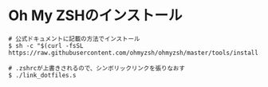 # Oh My ZSHのインストール

```shell
# 公式ドキュメントに記載の方法でインストール
$ sh -c "$(curl -fsSL https://raw.githubusercontent.com/ohmyzsh/ohmyzsh/master/tools/install.sh)"

# .zshrcが上書きされるので、シンボリックリンクを張りなおす
$ ./link_dotfiles.s
```
